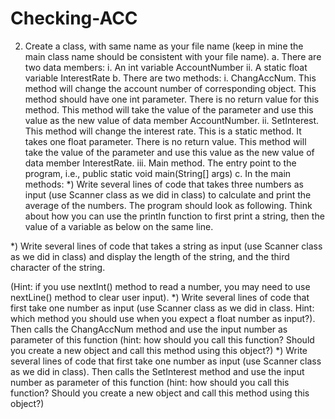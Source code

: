 # Checking-ACC

2.	Create a class, with same name as your file name (keep in mine the main class name should be consistent with your file name).
a.	There are two data members: 
i.	An int variable AccountNumber
ii.	A static float variable InterestRate
b.	There are two methods:
i.	ChangAccNum. This method will change the account number of corresponding object. This method should have one int parameter. There is no return value for this method. This method will take the value of the parameter and use this value as the new value of data member AccountNumber. 
ii.	SetInterest. This method will change the interest rate. This is a static method. It takes one float parameter. There is no return value. This method will take the value of the parameter and use this value as the new value of data member InterestRate.
iii.	Main method. The entry point to the program, i.e., public static void main(String[] args)
c.	In the main methods: 
*) Write several lines of code that takes three numbers as input (use Scanner class as we did in class) to calculate and print the average of the numbers. The program should look as following. Think about how you can use the println function to first print a string, then the value of a variable as below on the same line. 
 
*) Write several lines of code that takes a string as input (use Scanner class as we did in class) and display the length of the string, and the third character of the string. 
 
(Hint: if you use nextInt() method to read a number, you may need to use nextLine() method to clear user input).
*) Write several lines of code that first take one number as input (use Scanner class as we did in class. Hint: which method you should use when you expect a float number as input?). Then calls the ChangAccNum method and use the input number as parameter of this function (hint: how should you call this function? Should you create a new object and call this method using this object?)
*) Write several lines of code that first take one number as input (use Scanner class as we did in class). Then calls the SetInterest method and use the input number as parameter of this function (hint: how should you call this function? Should you create a new object and call this method using this object?)
